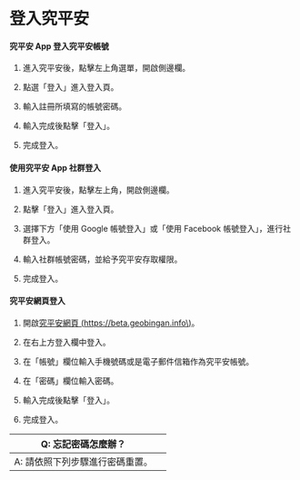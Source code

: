 # 登入究平安

#### 究平安 App 登入究平安帳號

1. 進入究平安後，點擊左上角選單，開啟側邊欄。

2. 點選「登入」進入登入頁。

3. 輸入註冊所填寫的帳號密碼。

4. 輸入完成後點擊「登入」。

5. 完成登入。

#### 使用究平安 App 社群登入

1. 進入究平安後，點擊左上角，開啟側邊欄。

2. 點擊「登入」進入登入頁。

3. 選擇下方「使用 Google 帳號登入」或「使用 Facebook 帳號登入」，進行社群登入。

4. 輸入社群帳號密碼，並給予究平安存取權限。

5. 完成登入。

#### 究平安網頁登入

1. 開啟[究平安網頁 \(https://beta.geobingan.info\)](https://beta.geobingan.info)。

2. 在右上方登入欄中登入。

3. 在「帳號」欄位輸入手機號碼或是電子郵件信箱作為究平安帳號。

4. 在「密碼」欄位輸入密碼。

5. 輸入完成後點擊「登入」。

6. 完成登入。

| Q: 忘記密碼怎麼辦？ |  |
| --- | --- |
| A: 請依照下列步驟進行密碼重置。 |  |

